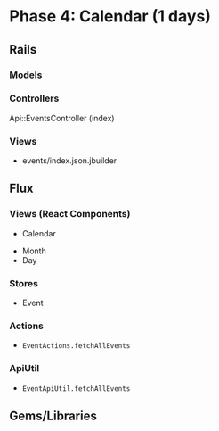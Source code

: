 # Phase 4: Calendar (1 days)

## Rails

### Models

### Controllers
Api::EventsController (index)

### Views
* events/index.json.jbuilder

## Flux
### Views (React Components)
* Calendar
 - Month
 - Day

### Stores
* Event

### Actions
* `EventActions.fetchAllEvents`

### ApiUtil
* `EventApiUtil.fetchAllEvents`

## Gems/Libraries
